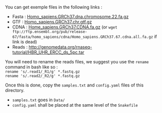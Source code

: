 You can get exemple files in the following links :
* Fasta : [Homo_sapiens.GRCh37.dna.chromosome.22.fa.gz](ftp.ensembl.org/pub/grch37/current/fasta/homo_sapiens/dna/Homo_sapiens.GRCh37.dna.chromosome.22.fa.gz)
* GTF : [Homo_sapiens.GRCh37.chr.gtf.gz](ftp.ensembl.org/pub/grch37/current/gtf/homo_sapiens/Homo_sapiens.GRCh37.87.chr.gtf.gz)
* CDNA : [Home_sapiens.GRCh37.CDNA.fa.gz](ftp.ensembl.org/pub/release-67/fasta/homo_sapiens/cdna/Homo_sapiens.GRCh37.67.cdna.all.fa.gz) (or `wget ftp://ftp.ensembl.org/pub/release-67/fasta/homo_sapiens/cdna/Homo_sapiens.GRCh37.67.cdna.all.fa.gz` if link is dead)
* Reads : http://genomedata.org/rnaseq-tutorial/HBR_UHR_ERCC_ds_5pc.tar

You will need to rename the reads files, we suggest you use the `rename` command in bash like so :  
`rename 's/.read1/_R1/g' *.fastq.gz`  
`rename 's/.read2/_R2/g' *.fastq.gz`

Once this is done, copy the `samples.txt` and `config.yaml` files of this directory.
* `samples.txt` goes in `Data/`
* `config.yaml` shall be placed at the same level of the `Snakefile`
